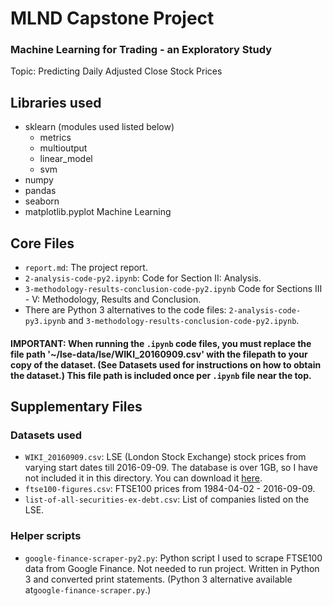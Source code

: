 # MLND Capstone Project

### Machine Learning for Trading - an Exploratory Study
Topic: Predicting Daily Adjusted Close Stock Prices

## Libraries used
* sklearn (modules used listed below)
    * metrics
    * multioutput
    * linear\_model
    * svm
* numpy
* pandas
* seaborn
* matplotlib.pyplot
Machine Learning 

## Core Files
* `report.md`: The project report.
* `2-analysis-code-py2.ipynb`: Code for Section II: Analysis.
* `3-methodology-results-conclusion-code-py2.ipynb` Code for Sections III - V: Methodology, Results and Conclusion.
* There are Python 3 alternatives to the code files: `2-analysis-code-py3.ipynb` and `3-methodology-results-conclusion-code-py2.ipynb`.
#### IMPORTANT: When running the `.ipynb` code files, you must replace the file path '~/lse-data/lse/WIKI\_20160909.csv' with the filepath to your copy of the dataset. (See Datasets used for instructions on how to obtain the dataset.) This file path is included once per `.ipynb` file near the top.

## Supplementary Files
### Datasets used
* `WIKI_20160909.csv`: LSE (London Stock Exchange) stock prices from varying start dates till 2016-09-09. The database is over 1GB, so I have not included it in this directory. You can download it [here](https://www.quandl.com/api/v3/databases/WIKI/data?api_key=8TrqQtPwBTq_dZFASKFQ&trim_end=2016-09-09). 
* `ftse100-figures.csv`: FTSE100 prices from 1984-04-02 - 2016-09-09.
* `list-of-all-securities-ex-debt.csv`: List of companies listed on the LSE.

### Helper scripts
* `google-finance-scraper-py2.py`: Python script I used to scrape FTSE100 data from Google Finance. Not needed to run project. Written in Python 3 and converted print statements. (Python 3 alternative available at`google-finance-scraper.py`.)
